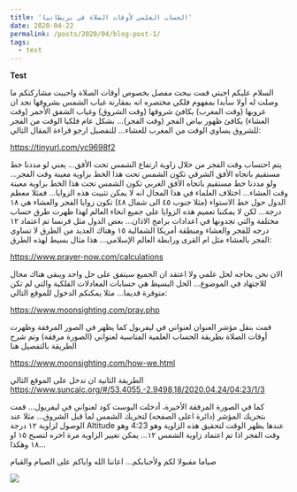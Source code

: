 ```yaml
---
title: 'الحساب العلمي لأوقات الصلاة في بريطانيا'
date: 2020-04-22
permalink: /posts/2020/04/blog-post-1/
tags:
  - test
---
```

**Test**

السلام عليكم احبتي
قمت ببحث مفصل بخصوص أوقات الصلاة واحببت مشاركتكم ما وصلت له
أولا سأبدا بمفهوم فلكي مختصره انه بمقارنة غياب الشمس بشروقها نجد ان غروبها (وقت المغرب) يكافئ شروقها (وقت الشروق) وغياب الشفق الأحمر (وقت العشاء) يكافئ ظهور بياض الفجر (وقت الفجر)... بشكل عام فلكيا الوقت من الفجر للشروق يساوي الوقت من المغرب للعشاء... للتفصيل ارجو قراءة المقال التالي:

https://tinyurl.com/yc9698f2

يتم احتساب وقت الفجر من خلال زاوية ارتفاع الشمس تحت الأفق... يعني لو مددنا خط مستقيم باتجاه الأفق الشرقي تكون الشمس تحت هذا الخط بزاوية معينة وقت الفجر... ولو مددنا خط مستقيم باتجاه الأفق الغربي تكون الشمس تحت هذا الخط بزاوية معينة وقت العشاء... اختلاف العلماء في هذا المجال انه لا يمكن تثبيت هذه الزوايا... فمثلا معظم الدول حول خط الاستواء (مثلا جنوب ٤٥ الى شمال ٤٨) تكون زوايا الفجر والعشاء هي ١٨ درجة... لكن لا يمكننا تعميم هذه الزوايا على جميع انحاء العالم لهذا ظهرت طرق حساب مختلفة والتي تجدونها في اعدادات برامج الاذان... بعض الدول مثل فرنسا تم اعتماد ١٢ درجه للفجر والعشاء ومنطقة أمريكا الشمالية ١٥ وهناك العديد من الطرق لا تساوي الفجر بالعشاء مثل ام القرى ورابطة العالم الإسلامي... هذا مثال بسيط لهذه الطرق:

https://www.prayer-now.com/calculations

الان نحن بحاجه لحل علمي ولا اعتقد ان الجميع سيتفق على حل واحد ويبقى هناك مجال للاجتهاد في الموضوع... الحل البسيط هي حسابات المعادلات الفلكية والتي لم تكن متوفرة قديما... مثلا يمكنكم الدخول للموقع التالي:

https://www.moonsighting.com/pray.php

قمت بنقل مؤشر العنوان لعنواني في ليفربول كما يظهر في الصور المرفقة وظهرت أوقات الصلاة بطريقة الحساب العلمية المناسبة لعنواني (الصورة مرفقة) وتم شرح الطريقة بالتفصيل هنا

https://www.moonsighting.com/how-we.html

الطريقة الثانية ان تدخل على الموقع التالي
https://www.suncalc.org/#/53.4055,-2.9498,18/2020.04.24/04:23/1/3

كما في الصورة المرفقة الأخيرة، أدخلت البوست كود لعنواني في ليفربول... قمت بتحريك المؤشر (دائرة اعلى الصفحه)  لتحريك الشمس لما قبل الشروق... مثلا عند الوصول لزاوية ١٢ درجة Altitude عندها يظهر الوقت لتحقيق هذه الزاوية وهو 4:23 وهو وقت الفجر اذا تم اعتماد زاوية الشمس ١٢... يمكن تغيير الزاوية مرة اخره لتصبح ١٥ او ١٨ وهكذا...

صياما مقبولا لكم ولأحبابكم... اعاننا الله واياكم على الصيام والقيام


<img src='/images/500x300.png'>
